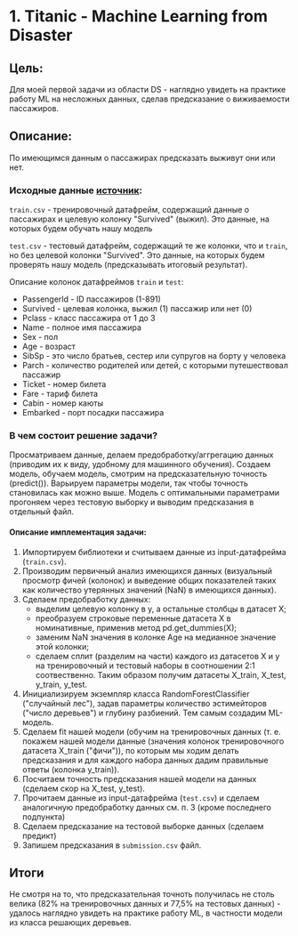 # 1. Titanic - Machine Learning from Disaster

## Цель:

Для моей первой задачи из области DS - наглядно увидеть на практике работу ML на несложных данных, сделав предсказание о виживаемости пассажиров. 

## Описание:

По имеющимся данным о пассажирах предсказать выживут они или нет.

### Исходные данные [источник](https://www.kaggle.com/competitions/titanic):
	
`train.csv` - тренировочный датафрейм, содержащий данные о пассажирах и целевую колонку "Survived" (выжил). Это данные, на которых будем обучать нашу модель

`test.csv` - тестовый датафрейм, содержащий те же колонки, что и `train`, но без целевой колонки "Survived". Это данные, на которых будем проверять нашу модель (предсказывать итоговый результат). 

Описание колонок датафреймов `train` и `test`:

* PassengerId - ID пассажиров (1-891)
* Survived - целевая колонка, выжил (1) пассажир или нет (0)
* Pclass - класс пассажира от 1 до 3
* Name - полное имя пассажира
* Sex - пол 
* Age - возраст
* SibSp - это число братьев, сестер или супругов на борту у человека
* Parch - количество родителей или детей, с которыми путешествовал пассажир
* Ticket - номер билета
* Fare - тариф билета
* Cabin - номер каюты
* Embarked - порт посадки пассажира
		 

### В чем состоит решение задачи?

Просматриваем данные, делаем предобработку/аггрегацию данных (приводим их к виду, удобному для машинного обучения).
Создаем модель, обучаем модель, смотрим на предсказательную точность (predict()). Варьируем параметры модели, так чтобы точность становилась как можно выше.
Модель с оптимальными параметрами прогоняем через тестовую выборку и выводим предсказания в отдельный файл.

#### Описание имплементация задачи:

1. Импортируем библиотеки и считываем данные из input-датафрейма (`train.csv`).
2. Производим первичный анализ имеющихся данных (визуальный просмотр фичей (колонок) и выведение общих показателей таких как количество утерянных значений (NaN) в имеющихся данных).
3. Сделаем предобработку данныx:
   	* выделим целевую колонку в y, а остальные столбцы в датасет X;
   	* преобразуем строковые переменные датасета X в номинативные, применив метод pd.get_dummies(X);
   	* заменим NaN значения в колонке Age на медианное значение этой колонки;
   	* сделаем сплит (разделим на части) каждого из датасетов X и y на тренировочный и тестовый наборы в соотношении 2:1 соотвественно. Таким образом получим датасеты X_train, X_test, y_train, y_test.
4. Инициализируем экземпляр класса RandomForestClassifier ("случайный лес"), задав параметры количество эстимейторов ("число деревьев") и глубину разбиений. Тем самым создадим ML-модель.
5. Сделаем fit нашей модели (обучим на тренировочных данных (т. е. покажем нашей модели данные (значения колонок тренировочного датасета X_train ("фичи")), по которым мы ходим делать предсказания и для каждого набора данных дадим правильные ответы (колонка y_train)).
6. Посчитаем точность предсказания нашей модели на данных (сделаем скор на X_test, y_test).
7. Прочитаем данные из input-датафрейма (`test.csv`) и сделаем аналогичную предобработку данных см. п. 3 (кроме последнего подпункта)
8. Сделаем предсказание на тестовой выборке данных (сделаем предикт)
9. Запишем предсказания в `submission.csv` файл.

## Итоги
Не смотря на то, что предсказательная точноть получилась не столь велика (82% на тренировочных данных и 77,5% на тестовых данных) - удалось наглядно увидеть на практике работу ML, в частности модели из класса решающих деревьев.


